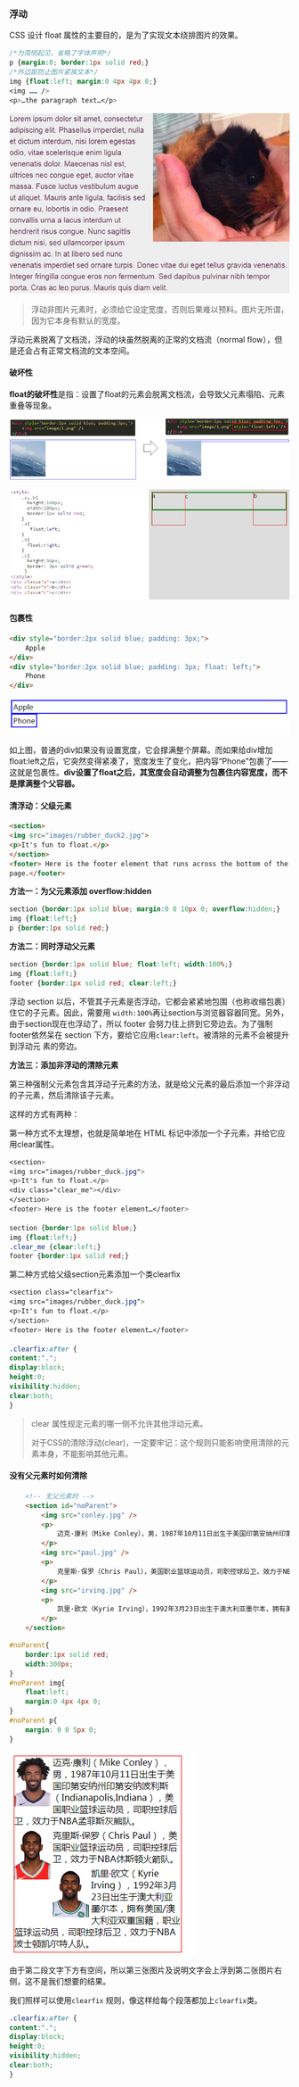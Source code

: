 ### 浮动

CSS 设计 float 属性的主要目的，是为了实现文本绕排图片的效果。

```css
/*为简明起见，省略了字体声明*/
p {margin:0; border:1px solid red;}
/*外边距防止图片紧挨文本*/
img {float:left; margin:0 4px 4px 0;}
<img …… />
<p>…the paragraph text…</p>
```

![css_float_01](../img/html_css_js/css_float_01.jpg)

> 浮动非图片元素时，必须给它设定宽度，否则后果难以预料。图片无所谓，因为它本身有默认的宽度。 

浮动元素脱离了文档流，浮动的块虽然脱离的正常的文档流（normal flow），但是还会占有正常文档流的文本空间。

#### 破坏性

**float的破坏性**是指：设置了float的元素会脱离文档流，会导致父元素塌陷、元素重叠等现象。

![css_float_02](../img/html_css_js/css_float_02.png)

![css_float_03](../img/html_css_js/css_float_03.jpg)

#### 包裹性

```html
<div style="border:2px solid blue; padding: 3px;">
    Apple
</div>
<div style="border:2px solid blue; padding: 3px; float: left;">
    Phone
</div>
```

![css_float_04.png](../img/html_css_js/css_float_04.png)

如上图，普通的div如果没有设置宽度，它会撑满整个屏幕。而如果给div增加float:left之后，它突然变得紧凑了，宽度发生了变化，把内容“Phone”包裹了——这就是包裹性。**div设置了float之后，其宽度会自动调整为包裹住内容宽度，而不是撑满整个父容器。**

#### 清浮动：父级元素

```html
<section>
<img src="images/rubber_duck2.jpg">
<p>It's fun to float.</p>
</section>
<footer> Here is the footer element that runs across the bottom of the
page.</footer>
```

**方法一：为父元素添加 overflow:hidden**

```css
section {border:1px solid blue; margin:0 0 10px 0; overflow:hidden;}
img {float:left;}
p {border:1px solid red;}
```

**方法二：同时浮动父元素**

```css
section {border:1px solid blue; float:left; width:100%;}
img {float:left;}
footer {border:1px solid red; clear:left;}
```

浮动 section 以后，不管其子元素是否浮动，它都会紧紧地包围（也称收缩包裹）住它的子元素。因此，需要用 `width:100%`再让section与浏览器容器同宽。另外，由于section现在也浮动了，所以 footer 会努力往上挤到它旁边去。为了强制 footer依然呆在 section 下方，要给它应用`clear:left`。被清除的元素不会被提升到浮动元
素的旁边。

**方法三：添加非浮动的清除元素**

第三种强制父元素包含其浮动子元素的方法，就是给父元素的最后添加一个非浮动的子元素，然后清除该子元素。

这样的方式有两种：

第一种方式不太理想，也就是简单地在 HTML 标记中添加一个子元素，并给它应用clear属性。

```css
<section>
<img src="images/rubber_duck.jpg">
<p>It's fun to float.</p>
<div class="clear_me"></div>
</section>
<footer> Here is the footer element…</footer>

section {border:1px solid blue;}
img {float:left;}
.clear_me {clear:left;}
footer {border:1px solid red;}
```

第二种方式给父级section元素添加一个类clearfix

```css
<section class="clearfix">
<img src="images/rubber_duck.jpg">
<p>It's fun to float.</p>
</section>
<footer> Here is the footer element…</footer>

.clearfix:after {
content:".";
display:block;
height:0;
visibility:hidden;
clear:both;
}
```

> clear 属性规定元素的哪一侧不允许其他浮动元素。
>
> 对于CSS的清除浮动(clear)，一定要牢记：这个规则只能影响使用清除的元素本身，不能影响其他元素。

#### 没有父元素时如何清除

```html
    <!-- 无父元素时 -->
    <section id="noParent">
        <img src="conley.jpg" />
        <p>
            迈克·康利（Mike Conley），男，1987年10月11日出生于美国印第安纳州印第安纳波利斯（Indianapolis,Indiana），美国职业篮球运动员，司职控球后卫，效力于NBA孟菲斯灰熊队。
        </p>
        <img src="paul.jpg" />
        <p>
            克里斯·保罗（Chris Paul），美国职业篮球运动员，司职控球后卫，效力于NBA休斯顿火箭队。
        </p>
        <img src="irving.jpg" />
        <p>
            凯里·欧文（Kyrie Irving），1992年3月23日出生于澳大利亚墨尔本，拥有美国/澳大利亚双重国籍，职业篮球运动员，司职控球后卫，效力于NBA波士顿凯尔特人队。
        </p>
    </section>
```

```css
#noParent{
    border:1px solid red;
    width:300px;
}
#noParent img{
    float:left;
    margin:0 4px 4px 0;
}
#noParent p{
    margin: 0 0 5px 0;
}
```



![css_float_06.png](../img/html_css_js/css_float_06.png)

由于第二段文字下方有空间，所以第三张图片及说明文字会上浮到第二张图片右侧，这不是我们想要的结果。

我们照样可以使用`clearfix` 规则，像这样给每个段落都加上`clearfix`类。

```css
.clearfix:after {
content:".";
display:block;
height:0;
visibility:hidden;
clear:both;
}
```

